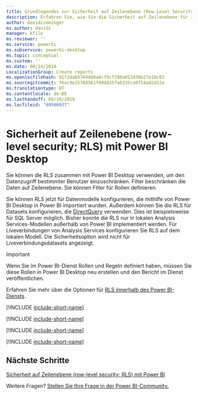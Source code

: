 ```yaml
---
title: Grundlegendes zur Sicherheit auf Zeilenebene (Row-Level Security; RLS) mit Power BI Desktop
description: Erfahren Sie, wie Sie die Sicherheit auf Zeilenebene für importierte Datasets und DirectQuery in Power BI Desktop konfigurieren.
author: davidiseminger
ms.author: davidi
manager: kfile
ms.reviewer: ''
ms.service: powerbi
ms.subservice: powerbi-desktop
ms.topic: conceptual
ms.custom: ''
ms.date: 08/14/2019
LocalizationGroup: Create reports
ms.openlocfilehash: 91f2da65764480a0cf9cf298a052436b27e18c83
ms.sourcegitcommit: f6ac9e25760561f49d4257a6335ca0f54ad2d22e
ms.translationtype: HT
ms.contentlocale: de-DE
ms.lasthandoff: 08/16/2019
ms.locfileid: "69560937"
---
```

# <a name="row-level-security-rls-with-power-bi-desktop"></a>Sicherheit auf Zeilenebene (row-level security; RLS) mit Power BI Desktop

Sie können die RLS zusammen mit Power BI Desktop verwenden, um den Datenzugriff bestimmter Benutzer einzuschränken. Filter beschränken die Daten auf Zeilenebene. Sie können Filter für Rollen definieren.

Sie können RLS jetzt für Datenmodelle konfigurieren, die mithilfe von Power BI Desktop in Power BI importiert wurden. Außerdem können Sie die RLS für Datasets konfigurieren, die [DirectQuery](desktop-use-directquery.md) verwenden. Dies ist beispielsweise für SQL Server möglich. Bisher konnte die RLS nur in lokalen Analysis Services-Modellen außerhalb von Power BI implementiert werden. Für Liveverbindungen von Analysis Services konfigurieren Sie RLS auf dem lokalen Modell. Die Sicherheitsoption wird nicht für Liveverbindungsdatasets angezeigt.

> [!IMPORTANT]
> Wenn Sie im Power BI-Dienst Rollen und Regeln definiert haben, müssen Sie diese Rollen in Power BI Desktop neu erstellen und den Bericht im Dienst veröffentlichen.

Erfahren Sie mehr über die Optionen für [RLS innerhalb des Power BI-Diensts](service-admin-rls.md).

[!INCLUDE [include-short-name](./includes/rls-desktop-define-roles.md)]

[!INCLUDE [include-short-name](./includes/rls-desktop-view-as-roles.md)]

[!INCLUDE [include-short-name](./includes/rls-limitations.md)]

[!INCLUDE [include-short-name](./includes/rls-faq.md)]

## <a name="next-steps"></a>Nächste Schritte

[Sicherheit auf Zeilenebene (row-level security; RLS) mit Power BI](service-admin-rls.md)  

Weitere Fragen? [Stellen Sie Ihre Frage in der Power BI-Community.](http://community.powerbi.com/)
